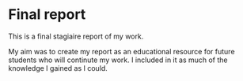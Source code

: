 # Final report

This is a final stagiaire report of my work.

My aim was to create my report as an educational resource for future students who will continute my work. I included in it as much of the knowledge I gained as I could.
